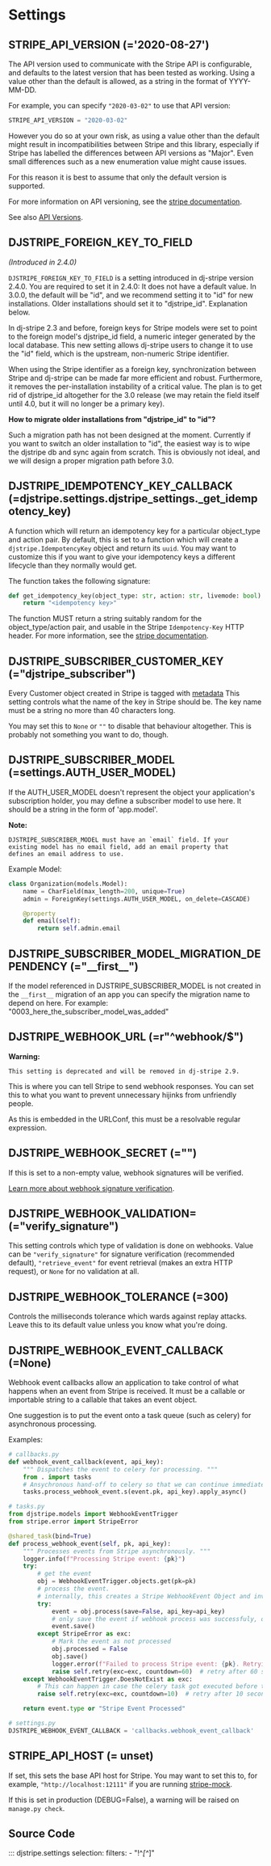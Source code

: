# Settings

## STRIPE_API_VERSION (='2020-08-27')

The API version used to communicate with the Stripe API is configurable, and defaults to
the latest version that has been tested as working. Using a value other than the default
is allowed, as a string in the format of YYYY-MM-DD.

For example, you can specify `"2020-03-02"` to use that API version:

```py
STRIPE_API_VERSION = "2020-03-02"
```

However you do so at your own risk, as using a value other than the default might result
in incompatibilities between Stripe and this library, especially if Stripe has labelled
the differences between API versions as "Major". Even small differences such as a new
enumeration value might cause issues.

For this reason it is best to assume that only the default version is supported.

For more information on API versioning, see the [stripe
documentation](https://stripe.com/docs/upgrades).

See also [API Versions](../api_versions.md#a_note_on_stripe_api_versions).

## DJSTRIPE_FOREIGN_KEY_TO_FIELD

_(Introduced in 2.4.0)_

`DJSTRIPE_FOREIGN_KEY_TO_FIELD` is a setting introduced in dj-stripe version 2.4.0. You
are required to set it in 2.4.0: It does not have a default value. In 3.0.0, the default
will be "id", and we recommend setting it to "id" for new installations. Older
installations should set it to "djstripe_id". Explanation below.

In dj-stripe 2.3 and before, foreign keys for Stripe models were set to point to the
foreign model's djstripe_id field, a numeric integer generated by the local database.
This new setting allows dj-stripe users to change it to use the "id" field, which is the
upstream, non-numeric Stripe identifier.

When using the Stripe identifier as a foreign key, synchronization between Stripe and
dj-stripe can be made far more efficient and robust. Furthermore, it removes the
per-installation instability of a critical value. The plan is to get rid of djstripe_id
altogether for the 3.0 release (we may retain the field itself until 4.0, but it will no
longer be a primary key).

**How to migrate older installations from "djstripe_id" to "id"?**

Such a migration path has not been designed at the moment. Currently if you want to
switch an older installation to "id", the easiest way is to wipe the djstripe db and
sync again from scratch. This is obviously not ideal, and we will design a proper
migration path before 3.0.

## DJSTRIPE_IDEMPOTENCY_KEY_CALLBACK (=djstripe.settings.djstripe_settings.\_get_idempotency_key)

A function which will return an idempotency key for a particular object_type and action
pair. By default, this is set to a function which will create a
`djstripe.IdempotencyKey` object and return its `uuid`. You may want to customize this
if you want to give your idempotency keys a different lifecycle than they normally would
get.

The function takes the following signature:

```py
def get_idempotency_key(object_type: str, action: str, livemode: bool):
    return "<idempotency key>"
```

The function MUST return a string suitably random for the object_type/action pair, and
usable in the Stripe `Idempotency-Key` HTTP header. For more information, see the
[stripe documentation](https://stripe.com/docs/upgrades).

## DJSTRIPE_SUBSCRIBER_CUSTOMER_KEY (="djstripe_subscriber")

Every Customer object created in Stripe is tagged with
[metadata](https://stripe.com/docs/api#metadata) This setting controls what the name of
the key in Stripe should be. The key name must be a string no more than 40 characters
long.

You may set this to `None` or `""` to disable that behaviour altogether. This is
probably not something you want to do, though.

## DJSTRIPE_SUBSCRIBER_MODEL (=settings.AUTH_USER_MODEL)

If the AUTH_USER_MODEL doesn't represent the object your application's subscription
holder, you may define a subscriber model to use here. It should be a string in the form
of 'app.model'.

**Note:**

    DJSTRIPE_SUBSCRIBER_MODEL must have an `email` field. If your
    existing model has no email field, add an email property that
    defines an email address to use.

Example Model:

```py
class Organization(models.Model):
    name = CharField(max_length=200, unique=True)
    admin = ForeignKey(settings.AUTH_USER_MODEL, on_delete=CASCADE)

    @property
    def email(self):
        return self.admin.email
```

## DJSTRIPE_SUBSCRIBER_MODEL_MIGRATION_DEPENDENCY (="\_\_first\_\_")

If the model referenced in DJSTRIPE_SUBSCRIBER_MODEL is not created in the `__first__`
migration of an app you can specify the migration name to depend on here. For example:
"0003_here_the_subscriber_model_was_added"

## DJSTRIPE_WEBHOOK_URL (=r"^webhook/$")

**Warning:**

    This setting is deprecated and will be removed in dj-stripe 2.9.

This is where you can tell Stripe to send webhook responses. You can set this to what
you want to prevent unnecessary hijinks from unfriendly people.

As this is embedded in the URLConf, this must be a resolvable regular expression.

## DJSTRIPE_WEBHOOK_SECRET (="")

If this is set to a non-empty value, webhook signatures will be verified.

[Learn more about webhook signature
verification](https://stripe.com/docs/webhooks/signatures).

## DJSTRIPE_WEBHOOK_VALIDATION= (="verify_signature")

This setting controls which type of validation is done on webhooks. Value can be
`"verify_signature"` for signature verification (recommended default),
`"retrieve_event"` for event retrieval (makes an extra HTTP request), or `None` for no
validation at all.

## DJSTRIPE_WEBHOOK_TOLERANCE (=300)

Controls the milliseconds tolerance which wards against replay attacks. Leave this to
its default value unless you know what you're doing.

## DJSTRIPE_WEBHOOK_EVENT_CALLBACK (=None)

Webhook event callbacks allow an application to take control of what happens when an
event from Stripe is received. It must be a callable or importable string to a callable
that takes an event object.

One suggestion is to put the event onto a task queue (such as celery) for asynchronous
processing.

Examples:

```py
# callbacks.py
def webhook_event_callback(event, api_key):
    """ Dispatches the event to celery for processing. """
    from . import tasks
    # Ansychronous hand-off to celery so that we can continue immediately
    tasks.process_webhook_event.s(event.pk, api_key).apply_async()
```

```py
# tasks.py
from djstripe.models import WebhookEventTrigger
from stripe.error import StripeError

@shared_task(bind=True)
def process_webhook_event(self, pk, api_key):
    """ Processes events from Stripe asynchronously. """
    logger.info(f"Processing Stripe event: {pk}")
    try:
        # get the event
        obj = WebhookEventTrigger.objects.get(pk=pk)
        # process the event.
        # internally, this creates a Stripe WebhookEvent Object and invokes the respective Webhooks
        try:
            event = obj.process(save=False, api_key=api_key)
            # only save the event if webhook process was successfuly, otherwise it won't retry
            event.save()
        except StripeError as exc:
            # Mark the event as not processed
            obj.processed = False
            obj.save()
            logger.error(f"Failed to process Stripe event: {pk}. Retrying in 60 seconds.")
            raise self.retry(exc=exc, countdown=60)  # retry after 60 seconds
    except WebhookEventTrigger.DoesNotExist as exc:
        # This can happen in case the celery task got executed before the actual model got saved to the DB
        raise self.retry(exc=exc, countdown=10)  # retry after 10 seconds

    return event.type or "Stripe Event Processed"
```

```py
# settings.py
DJSTRIPE_WEBHOOK_EVENT_CALLBACK = 'callbacks.webhook_event_callback'
```

## STRIPE_API_HOST (= unset)

If set, this sets the base API host for Stripe. You may want to set this to, for
example, `"http://localhost:12111"` if you are running
[stripe-mock](https://github.com/stripe/stripe-mock).

If this is set in production (DEBUG=False), a warning will be raised on `manage.py check`.

## Source Code

::: djstripe.settings
selection:
filters: - "!^_[^_]"

